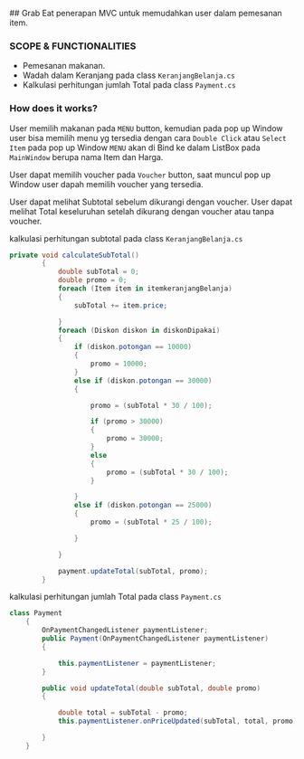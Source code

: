 ﻿﻿## Grab Eat
penerapan MVC untuk memudahkan user dalam pemesanan item.

### SCOPE & FUNCTIONALITIES
- Pemesanan makanan.
- Wadah dalam Keranjang pada class `KeranjangBelanja.cs`
- Kalkulasi perhitungan jumlah Total pada class `Payment.cs`
 

### How does it works?
User memilih makanan pada `MENU` button, kemudian pada pop up Window user bisa memilih menu yg tersedia dengan cara `Double Click` atau `Select Item`
pada pop up Window `MENU` akan di Bind ke dalam ListBox pada `MainWindow` berupa nama Item dan Harga.

User dapat memilih voucher pada `Voucher` button, saat muncul pop up Window user dapah memilih voucher yang tersedia.

User dapat melihat Subtotal sebelum dikurangi dengan voucher.
User dapat melihat Total keseluruhan setelah dikurang dengan voucher atau tanpa voucher.

kalkulasi perhitungan subtotal pada class `KeranjangBelanja.cs`
```csharp
private void calculateSubTotal()
        {
            double subTotal = 0;
            double promo = 0;
            foreach (Item item in itemkeranjangBelanja)
            {
                subTotal += item.price;

            }
            foreach (Diskon diskon in diskonDipakai)
            {
                if (diskon.potongan == 10000)
                {
                    promo = 10000;
                }
                else if (diskon.potongan == 30000)
                {

                    promo = (subTotal * 30 / 100);

                    if (promo > 30000)
                    {
                        promo = 30000;
                    }
                    else
                    {
                        promo = (subTotal * 30 / 100);
                    }

                }
                else if (diskon.potongan == 25000)
                {
                    promo = (subTotal * 25 / 100);

                }

            }

            payment.updateTotal(subTotal, promo);
        }
```

kalkulasi perhitungan jumlah Total pada class `Payment.cs`
``` csharp
class Payment
    {
        OnPaymentChangedListener paymentListener;
        public Payment(OnPaymentChangedListener paymentListener)
        {

            this.paymentListener = paymentListener;
        }

        public void updateTotal(double subTotal, double promo)
        {

            double total = subTotal - promo;
            this.paymentListener.onPriceUpdated(subTotal, total, promo);

        }
    }
```
